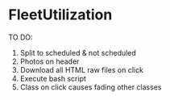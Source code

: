 # FleetUtilization

TO DO:
1. Split to scheduled & not scheduled
2. Photos on header
3. Download all HTML raw files on click
4. Execute bash script
5. Class on click causes fading other classes
